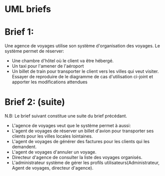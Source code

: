 # UML briefs

# Brief 1: 

Une agence de voyages utilise son système d'organisation des voyages. Le système permet de réserver:
- Une chambre d'hôtel où le client va être hébergé.
- Un taxi pour l'amener de l'aéroport
- Un billet de train pour transporter le client vers les villes qui veut visiter.
Essayer de reproduire de le diagramme de cas d'utilisation ci-joint et apporter les modifications attendues

# Brief 2: (suite)

N.B: Le brief suivant constitue une suite du brief précédant.

- L'agence de voyages veut que le système permet à aussi:
- L'agent de voyages de réserver un billet d'avion pour transporter ses clients pour les villes locales lointaines.
- L'agent de voyages de générer des factures pour les clients qui les demandent.
- L'agent de voyages d'annuler un voyage.
- Directeur d'agence de consulter la liste des voyages organisés.
- L'administrateur système de gérer les profils utilisateurs(Administrateur, Agent de voyages, directeur d'agence).
